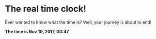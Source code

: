 # The real time clock!

Ever wanted to know what the time is? Well, your journey is about to end!

**The time is Nov 10, 2017, 00:47**